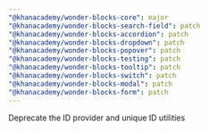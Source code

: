 ```yaml
---
"@khanacademy/wonder-blocks-core": major
"@khanacademy/wonder-blocks-search-field": patch
"@khanacademy/wonder-blocks-accordion": patch
"@khanacademy/wonder-blocks-dropdown": patch
"@khanacademy/wonder-blocks-popover": patch
"@khanacademy/wonder-blocks-testing": patch
"@khanacademy/wonder-blocks-tooltip": patch
"@khanacademy/wonder-blocks-switch": patch
"@khanacademy/wonder-blocks-modal": patch
"@khanacademy/wonder-blocks-form": patch
---
```


Deprecate the ID provider and unique ID utilities
